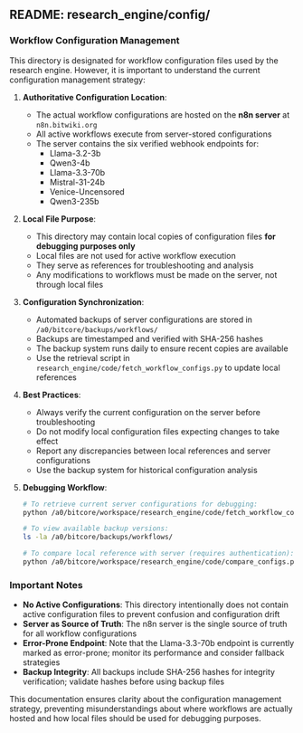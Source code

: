 ## README: research_engine/config/

### Workflow Configuration Management

This directory is designated for workflow configuration files used by the research engine. However, it is important to understand the current configuration management strategy:

1. **Authoritative Configuration Location**:
   - The actual workflow configurations are hosted on the **n8n server** at `n8n.bitwiki.org`
   - All active workflows execute from server-stored configurations
   - The server contains the six verified webhook endpoints for:
     - Llama-3.2-3b
     - Qwen3-4b
     - Llama-3.3-70b
     - Mistral-31-24b
     - Venice-Uncensored
     - Qwen3-235b

2. **Local File Purpose**:
   - This directory may contain local copies of configuration files **for debugging purposes only**
   - Local files are not used for active workflow execution
   - They serve as references for troubleshooting and analysis
   - Any modifications to workflows must be made on the server, not through local files

3. **Configuration Synchronization**:
   - Automated backups of server configurations are stored in `/a0/bitcore/backups/workflows/`
   - Backups are timestamped and verified with SHA-256 hashes
   - The backup system runs daily to ensure recent copies are available
   - Use the retrieval script in `research_engine/code/fetch_workflow_configs.py` to update local references

4. **Best Practices**:
   - Always verify the current configuration on the server before troubleshooting
   - Do not modify local configuration files expecting changes to take effect
   - Report any discrepancies between local references and server configurations
   - Use the backup system for historical configuration analysis

5. **Debugging Workflow**:
   ```bash
   # To retrieve current server configurations for debugging:
   python /a0/bitcore/workspace/research_engine/code/fetch_workflow_configs.py
   
   # To view available backup versions:
   ls -la /a0/bitcore/backups/workflows/
   
   # To compare local reference with server (requires authentication):
   python /a0/bitcore/workspace/research_engine/code/compare_configs.py --local <file> --remote <workflow_id>
   ```

### Important Notes

- **No Active Configurations**: This directory intentionally does not contain active configuration files to prevent confusion and configuration drift
- **Server as Source of Truth**: The n8n server is the single source of truth for all workflow configurations
- **Error-Prone Endpoint**: Note that the Llama-3.3-70b endpoint is currently marked as error-prone; monitor its performance and consider fallback strategies
- **Backup Integrity**: All backups include SHA-256 hashes for integrity verification; validate hashes before using backup files

This documentation ensures clarity about the configuration management strategy, preventing misunderstandings about where workflows are actually hosted and how local files should be used for debugging purposes.